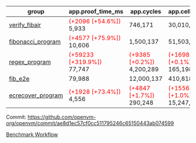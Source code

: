 | group | app.proof_time_ms | app.cycles | app.cells_used | leaf.proof_time_ms | leaf.cycles | leaf.cells_used |
| -- | -- | -- | -- | -- | -- | -- |
| [verify_fibair](https://github.com/openvm-org/openvm/blob/benchmark-results/benchmarks-dispatch/refs/heads/feat/bench-halo2-flamegraph/verify_fibair-ae8d1ec57cf0cc511795246c65150443ab074599.md) |<span style='color: red'>(+2096 [+54.6%])</span> 5,933 |  746,171 |  30,010,574 |- | - | - |
| [fibonacci_program](https://github.com/openvm-org/openvm/blob/benchmark-results/benchmarks-dispatch/refs/heads/feat/bench-halo2-flamegraph/fibonacci-ae8d1ec57cf0cc511795246c65150443ab074599.md) |<span style='color: red'>(+4577 [+75.9%])</span> 10,606 |  1,500,137 |  51,503,940 |- | - | - |
| [regex_program](https://github.com/openvm-org/openvm/blob/benchmark-results/benchmarks-dispatch/refs/heads/feat/bench-halo2-flamegraph/regex-ae8d1ec57cf0cc511795246c65150443ab074599.md) |<span style='color: red'>(+59233 [+319.9%])</span> 77,747 | <span style='color: red'>(+9385 [+0.2%])</span> 4,200,289 | <span style='color: red'>(+169837 [+0.1%])</span> 165,198,010 |- | - | - |
| [fib_e2e](https://github.com/openvm-org/openvm/blob/benchmark-results/benchmarks-dispatch/refs/heads/feat/bench-halo2-flamegraph/fib_e2e-ae8d1ec57cf0cc511795246c65150443ab074599.md) | 79,988 |  12,000,137 |  410,818,908 | 158,005 |  19,901,329 |  775,709,912 |
| [ecrecover_program](https://github.com/openvm-org/openvm/blob/benchmark-results/benchmarks-dispatch/refs/heads/feat/bench-halo2-flamegraph/ecrecover-ae8d1ec57cf0cc511795246c65150443ab074599.md) |<span style='color: red'>(+1928 [+73.4%])</span> 4,556 | <span style='color: red'>(+4847 [+1.7%])</span> 290,248 | <span style='color: red'>(+155632 [+1.0%])</span> 15,247,929 |- | - | - |


Commit: https://github.com/openvm-org/openvm/commit/ae8d1ec57cf0cc511795246c65150443ab074599

[Benchmark Workflow](https://github.com/openvm-org/openvm/actions/runs/12680595160)

